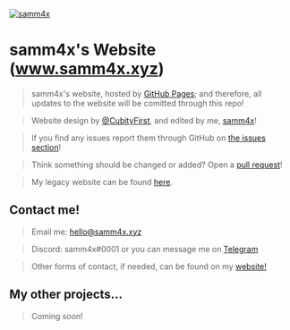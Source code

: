 <a href="https://samm4x.xyz"><img src="https://avatars0.githubusercontent.com/u/48508802?s=460&u=47dee776cf10657e7e453e3b61860294c99acb7b&v=4" title="samm4x" alt="samm4x"></a>

# samm4x's Website (www.samm4x.xyz)

> samm4x's website, hosted by [GitHub Pages](https://pages.github.com/); and therefore, all updates to the website will be comitted through this repo!

> Website design by [@CubityFirst](https://github.com/CubityFirst/cubityfir.st), and edited by me, [samm4x](https://github.com/samm4x/)!

> If you find any issues report them through GitHub on [the issues section](https://github.com/samm4x/website/issues)!

> Think something should be changed or added? Open a [pull request](https://github.com/samm4x/website/pulls)!

> My legacy website can be found [here](https://www.github.com/samm4x/legacy-website/).

## Contact me!

> Email me: [hello@samm4x.xyz](mailto:hello@samm4x.xyz)

> Discord: samm4x#0001 or you can message me on [Telegram](https://t.me/samm4x/)

> Other forms of contact, if needed, can be found on my [website!](https://samm4x.xyz)

## My other projects...

> Coming soon!
